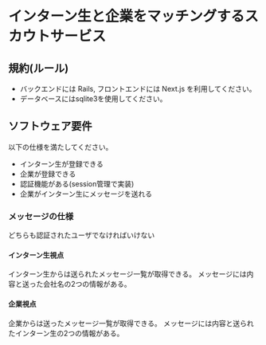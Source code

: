 # インターン生と企業をマッチングするスカウトサービス

## 規約(ルール)
- バックエンドには Rails, フロントエンドには Next.js を利用してください。
- データベースにはsqlite3を使用してください。
## ソフトウェア要件
以下の仕様を満たしてください。
- インターン生が登録できる
- 企業が登録できる
- 認証機能がある(session管理で実装)
- 企業がインターン生にメッセージを送れる
### メッセージの仕様
どちらも認証されたユーザでなければいけない
#### インターン生視点
インターン生からは送られたメッセージ一覧が取得できる。
メッセージには内容と送った会社名の2つの情報がある。
#### 企業視点
企業からは送ったメッセージ一覧が取得できる。
メッセージには内容と送られたインターン生の2つの情報がある。
